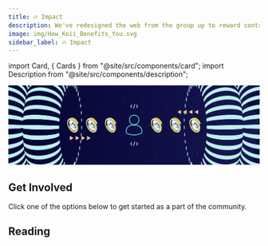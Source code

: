 ```yaml
---
title: 🔥 Impact
description: We've redesigned the web from the group up to reward contributions fairly. Whether you're a creator, developer, a fan, or just want to connect with family and friends, Koii pays you.
image: img/How_Koii_Benefits_You.svg
sidebar_label: 🔥 Impact
---
```


import Card, { Cards } from "@site/src/components/card";
import Description from "@site/src/components/description";

![banner](img/How_Koii_Benefits_You.svg)

<Description
  text="We've redesigned the web from the group up to reward contributions fairly.
  Whether you're a creator, developer, a fan, or just want to connect with
  family and friends, Koii pays you."
/>

## Get Involved

Click one of the options below to get started as a part of the community.&#x20;

<Cards>
  <Card
    title='<p><strong>Mine Attention</strong></p>'
    description=" <p>Get paid when your content gets attention, whether it's a website, blog, vlog, podcast, a meme, or a post on social media.</p>"
    link='/concepts/earning-koii/proof-of-real-traffic/attention-mining'
    linkText='Start Mining Attention'
    svgName='attentionMining'
    cardPerRow='3'
  />
  <Card
    title='<p><strong>Join the Compute Sharing Economy</strong></p>'
    description="<p>If you've got hardware, we've got tasks. When you run a Koii Node, your personal devices can earn you passive income.</p>"
    link='/develop/microservices-and-tasks/run-a-task-node'
    linkText='Run a Node'
    svgName='node'
    cardPerRow='3'
  />
  <Card
    title='<p><strong>Apply for Ecosystem Support</strong></p>'
    description=" <p>Make your dream a reality. Get in touch with the Koii team, and we'll help you start turning your passion project into a business. We can also get you grant in KOII tokens to help you use the community compute network.</p>"
    link='/concepts/earning-koii/grants-program'
    linkText='Apply for a Grant'
    svgName='grant'
    cardPerRow='3'
  />
</Cards>

## Reading

<Cards>
  <Card
    title='<p><strong>Tokenomics</strong></p>'
    description=' <p>How does the KOII token work, why is it necessary, and how you can get your hands on some of them.</p>'
    link='/concepts/earning-koii/network-economics'
    linkText='Learn how the KOII token is distributed'
    svgName='tokenomics'
    cardPerRow='3'
  />
  <Card
    title='<p><strong>List of Grant Topics</strong></p>'
    description="<p>Check this blog post for a list of project ideas we'd love to see in the network.</p>"
    link='https://blog.koii.network/The-Koii-Grant-Program-Set-for-Launch/'
    linkText='Read about our vision for the new web'
    svgName='grant'
    cardPerRow='3'
  />
  <Card
    title='<p><strong>Deploy Apps that Pay Their Users</strong></p>'
    description=' <p>Koii makes it easy to build apps that empower their communities.</p>'
    link='social-tech'
    linkText='Click here to see the dev tools'
    svgName='tasks'
    cardPerRow='3'
  />
</Cards>
